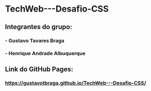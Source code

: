 # TechWeb---Desafio-CSS

## Integrantes do grupo:
###    - Gustavo Tavares Braga
###    - Henrique Andrade Albuquerque

## Link do GitHub Pages:
### https://gustavotbraga.github.io/TechWeb---Desafio-CSS/